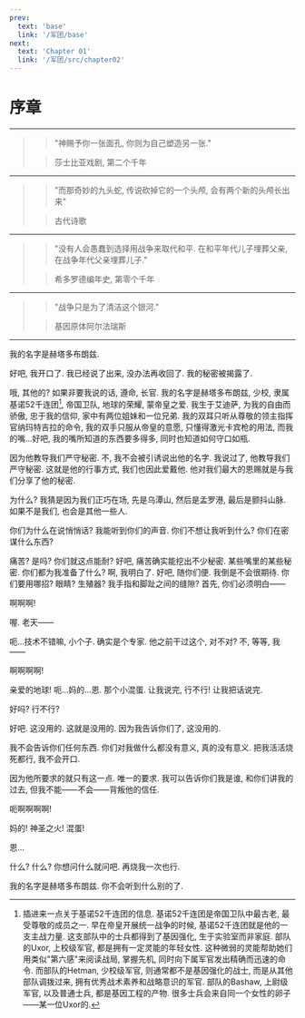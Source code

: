 ```yaml
---
prev:
  text: 'base'
  link: '/军团/base'
next:
  text: 'Chapter 01'
  link: '/军团/src/chapter02'
---
```


# 序章

--------

> > "神赐予你一张面孔, 你则为自己塑造另一张."
>
> > 莎士比亚戏剧, 第二个千年

--------

> > "而那奇妙的九头蛇, 传说砍掉它的一个头颅, 会有两个新的头颅长出来"
>
> > 古代诗歌

--------


> > "没有人会愚蠢到选择用战争来取代和平. 在和平年代儿子埋葬父亲, 在战争年代父亲埋葬儿子."
>
> > 希多罗德编年史, 第零个千年

--------

> > "战争只是为了清洁这个银河."
>
> > 基因原体阿尔法瑞斯

--------

我的名字是赫塔多布朗兹.

好吧, 我开口了. 我已经说了出来, 没办法再收回了. 我的秘密被揭露了.

哦, 其他的? 如果非要我说的话, 遵命, 长官. 我的名字是赫塔多布朗兹, 少校, 隶属基诺52千连团[^1], 帝国卫队, 地球的荣耀, 蒙帝皇之爱. 我生于艾迪萨, 为我的自由而骄傲, 忠于我的信仰, 家中有两位姐妹和一位兄弟. 我的双耳只听从尊敬的领主指挥官纳玛特吉拉的命令, 我的双手只服从帝皇的意愿, 只懂得激光卡宾枪的用法, 而我的嘴…好吧, 我的嘴所知道的东西要多得多, 同时也知道如何守口如瓶.

因为他教导我们严守秘密. 不, 我不会被引诱说出他的名字. 我说过了, 他教导我们严守秘密. 这就是他的行事方式, 我们也因此爱戴他. 他对我们最大的恩赐就是与我们分享了他的秘密.

为什么? 我猜是因为我们正巧在场, 先是乌潭山, 然后是孟罗港, 最后是颤抖山脉. 如果不是我们, 也会是其他一些人.

你们为什么在说悄悄话? 我能听到你们的声音. 你们不想让我听到什么? 你们在密谋什么东西?

痛苦? 是吗? 你们就这点能耐? 好吧, 痛苦确实能挖出不少秘密. 某些嘴里的某些秘密. 你们都为我准备了什么? 啊, 我明白了. 好吧, 随你们便. 我倒是不会很期待. 你们要用哪招? 眼睛? 生殖器? 我手指和脚趾之间的缝隙? 首先, 你们必须明白——

啊啊啊!

喔. 老天——

呃…技术不错嘛, 小个子. 确实是个专家. 他之前干过这个, 对不对? 不, 等等, 我——

啊啊啊啊!

亲爱的地球! 呃…妈的…恩. 那个小混蛋. 让我说完, 行不行! 让我把话说完.

好吗? 行不行?

好吧. 这没用的. 这就是没用的. 因为我告诉你们了, 这没用的.

我不会告诉你们任何东西. 你们对我做什么都没有意义, 真的没有意义. 把我活活烧死都行, 我不会开口.

因为他所要求的就只有这一点. 唯一的要求. 我可以告诉你们我是谁, 和你们讲我的过去, 但我不能——不会——背叛他的信任.

呃啊啊啊啊!

妈的! 神圣之火! 混蛋!

恩…

什么? 什么? 你想问什么就问吧. 再烧我一次也行.

我的名字是赫塔多布朗兹. 你不会听到什么别的了.

[^1]: 插进来一点关于基诺52千连团的信息. 基诺52千连团是帝国卫队中最古老, 最受尊敬的成员之一. 早在帝皇开展统一战争的时候, 基诺52千连团就是他的一支主战力量. 这支部队中的士兵都得到了基因强化, 生于实验室而非家庭. 部队的Uxor, 上校级军官, 都是拥有一定灵能的年轻女性. 这种微弱的灵能帮助她们用类似"第六感"来阅读战局, 掌握先机, 同时向下属军官发出精确而迅速的命令. 而部队的Hetman, 少校级军官, 则通常都不是基因强化的战士, 而是从其他部队调拨过来, 拥有优秀战术素养和战略意识的军官. 部队的Bashaw, 上尉级军官, 以及普通士兵, 都是基因工程的产物. 很多士兵会来自同一个女性的卵子——某一位Uxor的.

